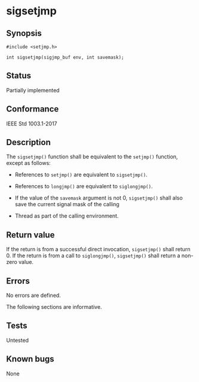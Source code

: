 # sigsetjmp

## Synopsis

`#include <setjmp.h>`

`int sigsetjmp(sigjmp_buf env, int savemask);`

## Status

Partially implemented

## Conformance

IEEE Std 1003.1-2017

## Description

The `sigsetjmp()` function shall be equivalent to the `setjmp()` function,
except as follows:

* References to `setjmp()` are equivalent to `sigsetjmp()`.

* References to `longjmp()` are equivalent to `siglongjmp()`.

* If the value of the `savemask` argument is not 0, `sigsetjmp()` shall also save the current signal mask of the calling

* Thread as part of the calling environment.

## Return value

If the return is from a successful direct invocation, `sigsetjmp()` shall return 0. If the return is from a call to
`siglongjmp()`, `sigsetjmp()` shall return a non-zero value.

## Errors

No errors are defined.

The following sections are informative.

## Tests

Untested

## Known bugs

None
